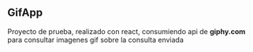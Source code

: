 ## GifApp

Proyecto de prueba, realizado con react, consumiendo api de **giphy.com** para consultar imagenes gif sobre la consulta enviada
